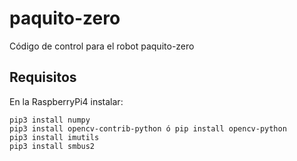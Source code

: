 # paquito-zero
Código de control para el robot paquito-zero

## Requisitos

En la RaspberryPi4 instalar:

```
pip3 install numpy
pip3 install opencv-contrib-python ó pip install opencv-python
pip3 install imutils
pip3 install smbus2
```

